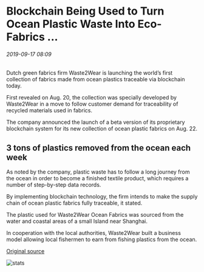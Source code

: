 # Blockchain Being Used to Turn Ocean Plastic Waste Into Eco-Fabrics ...

###### 2019-09-17 08:09

Dutch green fabrics firm Waste2Wear is launching the world’s first collection of fabrics made from ocean plastics traceable via blockchain today.

First revealed on Aug. 20, the collection was specially developed by Waste2Wear in a move to follow customer demand for traceability of recycled materials used in fabrics.

The company announced the launch of a beta version of its proprietary blockchain system for its new collection of ocean plastic fabrics on Aug. 22.

## 3 tons of plastics removed from the ocean each week

As noted by the company, plastic waste has to follow a long journey from the ocean in order to become a finished textile product, which requires a number of step-by-step data records.

By implementing blockchain technology, the firm intends to make the supply chain of ocean plastic fabrics fully traceable, it stated.

The plastic used for Waste2Wear Ocean Fabrics was sourced from the water and coastal areas of a small Island near Shanghai.

In cooperation with the local authorities, Waste2Wear built a business model allowing local fishermen to earn from fishing plastics from the ocean.

[Original source](https://cointelegraph.com/news/blockchain-being-used-to-turn-ocean-plastic-waste-into-eco-fabrics)

![stats](https://c.statcounter.com/11760860/0/a89fa40b/1/ "stats")